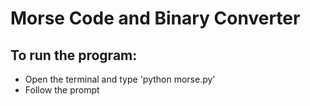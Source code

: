 # Morse Code and Binary Converter

## To run the program:
- Open the terminal and type 'python morse.py'
- Follow the prompt

